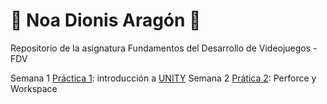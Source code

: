 # :cactus: Noa Dionis Aragón :cactus: 
Repositorio de la asignatura Fundamentos del Desarrollo de Videojuegos - FDV

Semana 1 [Práctica 1](https://github.com/Errasiada/NoaDionisFDV/tree/FDV-Practice): introducción a [UNITY](https://unity.com/es)
Semana 2 [Prática 2](https://github.com/Errasiada/FDV_2): Perforce y Workspace
